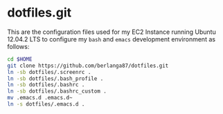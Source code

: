 dotfiles.git
============
This are the configuration files used for my EC2 Instance running Ubuntu 12.04.2 LTS to
configure my `bash` and `emacs` development environment as follows:

```sh
cd $HOME
git clone https://github.com/berlanga87/dotfiles.git
ln -sb dotfiles/.screenrc .
ln -sb dotfiles/.bash_profile .
ln -sb dotfiles/.bashrc .
ln -sb dotfiles/.bashrc_custom .
mv .emacs.d .emacs.d~
ln -s dotfiles/.emacs.d .
```